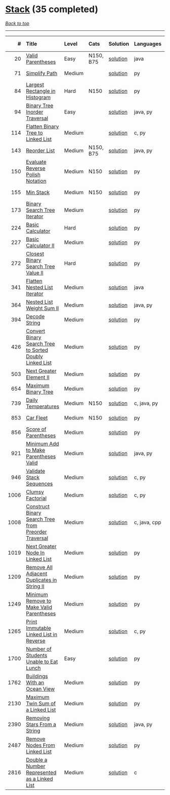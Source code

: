 # [Stack](<https://leetcode.com/tag/Stack/>) (35 completed)

*[Back to top](<../../README.md>)*

------

|    # | Title                                                                                                                                              | Level   | Cats      | Solution                                                                          | Languages    | Date Complete   |
|-----:|:---------------------------------------------------------------------------------------------------------------------------------------------------|:--------|:----------|:----------------------------------------------------------------------------------|:-------------|:----------------|
|   20 | [Valid Parentheses](<https://leetcode.com/problems/valid-parentheses>)                                                                             | Easy    | N150, B75 | [solution](<../_20. Valid Parentheses.md>)                                        | java         | May 22, 2024    |
|   71 | [Simplify Path](<https://leetcode.com/problems/simplify-path>)                                                                                     | Medium  |           | [solution](<../_71. Simplify Path.md>)                                            | py           | Jun 10, 2024    |
|   84 | [Largest Rectangle in Histogram](<https://leetcode.com/problems/largest-rectangle-in-histogram>)                                                   | Hard    | N150      | [solution](<../_84. Largest Rectangle in Histogram.md>)                           | py           | Jun 10, 2024    |
|   94 | [Binary Tree Inorder Traversal](<https://leetcode.com/problems/binary-tree-inorder-traversal>)                                                     | Easy    |           | [solution](<../_94. Binary Tree Inorder Traversal.md>)                            | java, py     | Jun 28, 2024    |
|  114 | [Flatten Binary Tree to Linked List](<https://leetcode.com/problems/flatten-binary-tree-to-linked-list>)                                           | Medium  |           | [solution](<../_114. Flatten Binary Tree to Linked List.md>)                      | c, py        | Jun 10, 2024    |
|  143 | [Reorder List](<https://leetcode.com/problems/reorder-list>)                                                                                       | Medium  | N150, B75 | [solution](<../_143. Reorder List.md>)                                            | java, py     | Jun 10, 2024    |
|  150 | [Evaluate Reverse Polish Notation](<https://leetcode.com/problems/evaluate-reverse-polish-notation>)                                               | Medium  | N150      | [solution](<../_150. Evaluate Reverse Polish Notation.md>)                        | py           | Jun 10, 2024    |
|  155 | [Min Stack](<https://leetcode.com/problems/min-stack>)                                                                                             | Medium  | N150      | [solution](<../_155. Min Stack.md>)                                               | py           | Jun 13, 2024    |
|  173 | [Binary Search Tree Iterator](<https://leetcode.com/problems/binary-search-tree-iterator>)                                                         | Medium  |           | [solution](<../_173. Binary Search Tree Iterator.md>)                             | py           | Jun 26, 2024    |
|  224 | [Basic Calculator](<https://leetcode.com/problems/basic-calculator>)                                                                               | Hard    |           | [solution](<../_224. Basic Calculator.md>)                                        | py           | Jun 10, 2024    |
|  227 | [Basic Calculator II](<https://leetcode.com/problems/basic-calculator-ii>)                                                                         | Medium  |           | [solution](<../_227. Basic Calculator II.md>)                                     | py           | Jun 10, 2024    |
|  272 | [Closest Binary Search Tree Value II](<https://leetcode.com/problems/closest-binary-search-tree-value-ii>)                                         | Hard    |           | [solution](<../_272. Closest Binary Search Tree Value II.md>)                     | py           | Jun 30, 2024    |
|  341 | [Flatten Nested List Iterator](<https://leetcode.com/problems/flatten-nested-list-iterator>)                                                       | Medium  |           | [solution](<../_341. Flatten Nested List Iterator.md>)                            | java         | Jul 02, 2024    |
|  364 | [Nested List Weight Sum II](<https://leetcode.com/problems/nested-list-weight-sum-ii>)                                                             | Medium  |           | [solution](<../_364. Nested List Weight Sum II.md>)                               | java, py     | Jul 02, 2024    |
|  394 | [Decode String](<https://leetcode.com/problems/decode-string>)                                                                                     | Medium  |           | [solution](<../_394. Decode String.md>)                                           | py           | Jun 14, 2024    |
|  426 | [Convert Binary Search Tree to Sorted Doubly Linked List](<https://leetcode.com/problems/convert-binary-search-tree-to-sorted-doubly-linked-list>) | Medium  |           | [solution](<../_426. Convert Binary Search Tree to Sorted Doubly Linked List.md>) | py           | Jun 11, 2024    |
|  503 | [Next Greater Element II](<https://leetcode.com/problems/next-greater-element-ii>)                                                                 | Medium  |           | [solution](<../_503. Next Greater Element II.md>)                                 | py           | Jul 05, 2024    |
|  654 | [Maximum Binary Tree](<https://leetcode.com/problems/maximum-binary-tree>)                                                                         | Medium  |           | [solution](<../_654. Maximum Binary Tree.md>)                                     | py           | Jun 11, 2024    |
|  739 | [Daily Temperatures](<https://leetcode.com/problems/daily-temperatures>)                                                                           | Medium  | N150      | [solution](<../_739. Daily Temperatures.md>)                                      | c, java, py  | Jun 13, 2024    |
|  853 | [Car Fleet](<https://leetcode.com/problems/car-fleet>)                                                                                             | Medium  | N150      | [solution](<../_853. Car Fleet.md>)                                               | py           | Jun 13, 2024    |
|  856 | [Score of Parentheses](<https://leetcode.com/problems/score-of-parentheses>)                                                                       | Medium  |           | [solution](<../_856. Score of Parentheses.md>)                                    | py           | Jun 17, 2024    |
|  921 | [Minimum Add to Make Parentheses Valid](<https://leetcode.com/problems/minimum-add-to-make-parentheses-valid>)                                     | Medium  |           | [solution](<../_921. Minimum Add to Make Parentheses Valid.md>)                   | java, py     | Jun 11, 2024    |
|  946 | [Validate Stack Sequences](<https://leetcode.com/problems/validate-stack-sequences>)                                                               | Medium  |           | [solution](<../_946. Validate Stack Sequences.md>)                                | c, py        | Jun 11, 2024    |
| 1006 | [Clumsy Factorial](<https://leetcode.com/problems/clumsy-factorial>)                                                                               | Medium  |           | [solution](<../_1006. Clumsy Factorial.md>)                                       | c, py        | Jun 11, 2024    |
| 1008 | [Construct Binary Search Tree from Preorder Traversal](<https://leetcode.com/problems/construct-binary-search-tree-from-preorder-traversal>)       | Medium  |           | [solution](<../_1008. Construct Binary Search Tree from Preorder Traversal.md>)   | c, java, cpp | Jun 26, 2024    |
| 1019 | [Next Greater Node In Linked List](<https://leetcode.com/problems/next-greater-node-in-linked-list>)                                               | Medium  |           | [solution](<../_1019. Next Greater Node In Linked List.md>)                       | py           | Jun 21, 2024    |
| 1209 | [Remove All Adjacent Duplicates in String II](<https://leetcode.com/problems/remove-all-adjacent-duplicates-in-string-ii>)                         | Medium  |           | [solution](<../_1209. Remove All Adjacent Duplicates in String II.md>)            | py           | Jun 17, 2024    |
| 1249 | [Minimum Remove to Make Valid Parentheses](<https://leetcode.com/problems/minimum-remove-to-make-valid-parentheses>)                               | Medium  |           | [solution](<../_1249. Minimum Remove to Make Valid Parentheses.md>)               | py           | Jun 10, 2024    |
| 1265 | [Print Immutable Linked List in Reverse](<https://leetcode.com/problems/print-immutable-linked-list-in-reverse>)                                   | Medium  |           | [solution](<../_1265. Print Immutable Linked List in Reverse.md>)                 | c, py        | Jun 06, 2024    |
| 1700 | [Number of Students Unable to Eat Lunch](<https://leetcode.com/problems/number-of-students-unable-to-eat-lunch>)                                   | Easy    |           | [solution](<../_1700. Number of Students Unable to Eat Lunch.md>)                 | py           | Jun 01, 2024    |
| 1762 | [Buildings With an Ocean View](<https://leetcode.com/problems/buildings-with-an-ocean-view>)                                                       | Medium  |           | [solution](<../_1762. Buildings With an Ocean View.md>)                           | py           | Jun 10, 2024    |
| 2130 | [Maximum Twin Sum of a Linked List](<https://leetcode.com/problems/maximum-twin-sum-of-a-linked-list>)                                             | Medium  |           | [solution](<../_2130. Maximum Twin Sum of a Linked List.md>)                      | py           | Jun 20, 2024    |
| 2390 | [Removing Stars From a String](<https://leetcode.com/problems/removing-stars-from-a-string>)                                                       | Medium  |           | [solution](<../_2390. Removing Stars From a String.md>)                           | java, py     | Jun 01, 2024    |
| 2487 | [Remove Nodes From Linked List](<https://leetcode.com/problems/remove-nodes-from-linked-list>)                                                     | Medium  |           | [solution](<../_2487. Remove Nodes From Linked List.md>)                          | py           | Jun 11, 2024    |
| 2816 | [Double a Number Represented as a Linked List](<https://leetcode.com/problems/double-a-number-represented-as-a-linked-list>)                       | Medium  |           | [solution](<../_2816. Double a Number Represented as a Linked List.md>)           | c            | Jul 04, 2024    |